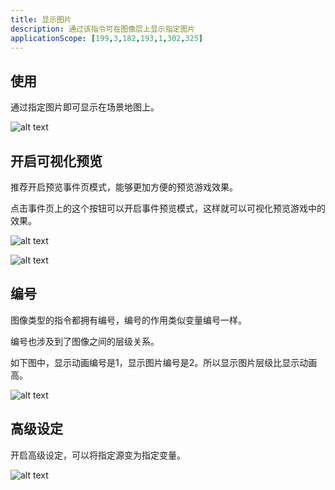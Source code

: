 ```yaml
---
title: 显示图片
description: 通过该指令可在图像层上显示指定图片
applicationScope: [199,3,182,193,1,302,325]
---
```


## 使用

通过指定图片即可显示在场景地图上。

![alt text](https://cdn.gcw.wiki/gcw/image/zh_hans/commands/images/showpicture/image.png)

## 开启可视化预览

推荐开启预览事件页模式，能够更加方便的预览游戏效果。

点击事件页上的这个按钮可以开启事件预览模式，这样就可以可视化预览游戏中的效果。

![alt text](https://cdn.gcw.wiki/gcw/image/zh_hans/commands/images/showpicture/image-1.png)

![alt text](https://cdn.gcw.wiki/gcw/image/zh_hans/commands/images/showpicture/image-2.png)

## 编号

图像类型的指令都拥有编号，编号的作用类似变量编号一样。

编号也涉及到了图像之间的层级关系。

如下图中，显示动画编号是1，显示图片编号是2。所以显示图片层级比显示动画高。

![alt text](https://cdn.gcw.wiki/gcw/image/zh_hans/commands/images/showpicture/image-3.png)

## 高级设定

开启高级设定，可以将指定源变为指定变量。

![alt text](https://cdn.gcw.wiki/gcw/image/zh_hans/commands/images/showpicture/image-4.png)
